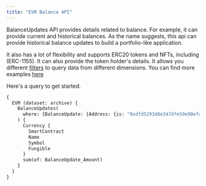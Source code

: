 ```yaml
---
title: "EVM Balance API"
---
```


BalanceUpdates API provides details related to balance. For example, it can provide current and historical balances. As the name suggests, this api can provide historical balance updates to build a portfolio-like application.

It also has a lot of flexibility and supports ERC20 tokens and NFTs, including (ERC-1155). It can also provide the token holder's details. It allows you different [filters](docs/graphql/filters.md) to query data from different dimensions. You can find more examples [here](/docs/examples/balances/balance-api.md)

Here's a query to get started.

```graphql
{
  EVM (dataset: archive) {
    BalanceUpdates(
      where: {BalanceUpdate: {Address: {is: "0xdfd5293d8e347dfe59e90efd55b2956a1343963d"}}}
    ) {
      Currency {
        SmartContract
        Name
        Symbol
        Fungible
      }
      sum(of: BalanceUpdate_Amount)
    }
  }
}

```


